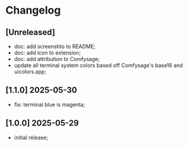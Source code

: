 # Changelog

## [Unreleased]

* doc: add screenshto to README;
* doc: add icon to extension;
* doc: add attribution to Comfysage;
* update all terminal system colors based off Comfysage's base16 and uicolors.app;

## [1.1.0] 2025-05-30

* fix: terminal blue is magenta;

## [1.0.0] 2025-05-29

* initial release;
